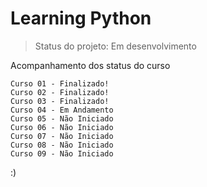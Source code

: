 # Learning Python

> Status do projeto: Em desenvolvimento

Acompanhamento dos status do curso

```
Curso 01 - Finalizado!
Curso 02 - Finalizado!
Curso 03 - Finalizado!
Curso 04 - Em Andamento
Curso 05 - Não Iniciado
Curso 06 - Não Iniciado
Curso 07 - Não Iniciado
Curso 08 - Não Iniciado
Curso 09 - Não Iniciado

```


:)

